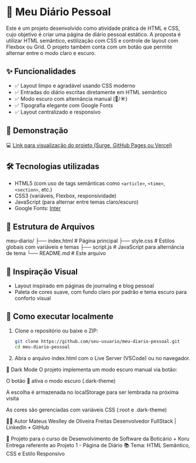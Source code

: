 # 📔 Meu Diário Pessoal

Este é um projeto desenvolvido como atividade prática de HTML e CSS, cujo objetivo é criar uma página de diário pessoal estático. A proposta é utilizar HTML semântico, estilização com CSS e controle de layout com Flexbox ou Grid. O projeto também conta com um botão que permite alternar entre o modo claro e escuro.

## ✨ Funcionalidades

- ✅ Layout limpo e agradável usando CSS moderno
- ✅ Entradas do diário escritas diretamente em HTML semântico
- ✅ Modo escuro com alternância manual (🌙/☀️)
- ✅ Tipografia elegante com Google Fonts
- ✅ Layout centralizado e responsivo

## 🧪 Demonstração

💻 [Link para visualização do projeto (Surge, GitHub Pages ou Vercel)](https://seudominio.surge.sh)

## 🛠 Tecnologias utilizadas

- HTML5 (com uso de tags semânticas como `<article>`, `<time>`, `<section>`, etc.)
- CSS3 (variáveis, Flexbox, responsividade)
- JavaScript (para alternar entre temas claro/escuro)
- Google Fonts: [Inter](https://fonts.google.com/specimen/Inter)

## 📂 Estrutura de Arquivos

meu-diario/
├── index.html # Página principal
├── style.css # Estilos globais com variáveis e temas
├── script.js # JavaScript para alternância de tema
└── README.md # Este arquivo


## 🎨 Inspiração Visual

- Layout inspirado em páginas de journaling e blog pessoal
- Paleta de cores suave, com fundo claro por padrão e tema escuro para conforto visual

## 🚀 Como executar localmente

1. Clone o repositório ou baixe o ZIP:
   ```bash
   git clone https://github.com/seu-usuario/meu-diario-pessoal.git
   cd meu-diario-pessoal

2. Abra o arquivo index.html com o Live Server (VSCode) ou no navegador.

🌙 Dark Mode
O projeto implementa um modo escuro manual via botão:

O botão 🌙 ativa o modo escuro (.dark-theme)

A escolha é armazenada no localStorage para ser lembrada na próxima visita

As cores são gerenciadas com variáveis CSS (:root e .dark-theme)

🧑‍💻 Autor
Mateus Weslley de Oliveira Freitas
Desenvolvedor FullStack | LinkedIn • GitHub

📅 Projeto para o curso de Desenvolvimento de Software da Boticário + Koru
Entrega referente ao Projeto 1 - Página de Diário
📚 Tema: HTML Semântico, CSS e Estilo Responsivo